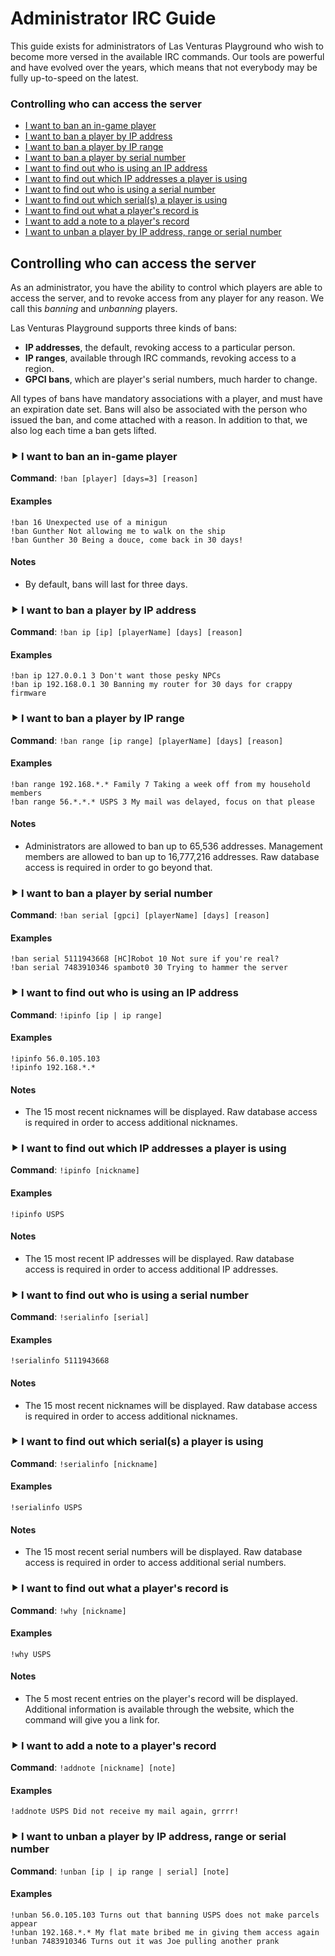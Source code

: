 # Administrator IRC Guide
This guide exists for administrators of Las Venturas Playground who wish to become more versed in
the available IRC commands. Our tools are powerful and have evolved over the years, which means
that not everybody may be fully up-to-speed on the latest.

### Controlling who can access the server
  * [I want to ban an in-game player](#-i-want-to-ban-an-in-game-player)
  * [I want to ban a player by IP address](#-i-want-to-ban-a-player-by-ip-address)
  * [I want to ban a player by IP range](#-i-want-to-ban-a-player-by-ip-range)
  * [I want to ban a player by serial number](#-i-want-to-ban-a-player-by-serial-number)
  * [I want to find out who is using an IP address](#-i-want-to-find-out-who-is-using-an-ip-address)
  * [I want to find out which IP addresses a player is using](#-i-want-to-find-out-which-ip-addresses-a-player-is-using)
  * [I want to find out who is using a serial number](#-i-want-to-find-out-who-is-using-a-serial-number)
  * [I want to find out which serial(s) a player is using](#-i-want-to-find-out-which-serials-a-player-is-using)
  * [I want to find out what a player's record is](#-i-want-to-find-out-what-a-players-record-is)
  * [I want to add a note to a player's record](#-i-want-to-add-a-note-to-a-players-record)
  * [I want to unban a player by IP address, range or serial number](#-i-want-to-unban-a-player-by-ip-address-range-or-serial-number)

## Controlling who can access the server
As an administrator, you have the ability to control which players are able to access the server,
and to revoke access from any player for any reason. We call this _banning_ and _unbanning_ players.

Las Venturas Playground supports three kinds of bans:

  * **IP addresses**, the default, revoking access to a particular person.
  * **IP ranges**, available through IRC commands, revoking access to a region.
  * **GPCI bans**, which are player's serial numbers, much harder to change.

All types of bans have mandatory associations with a player, and must have an expiration date set.
Bans will also be associated with the person who issued the ban, and come attached with a reason. In
addition to that, we also log each time a ban gets lifted.

### ⯈ I want to ban an in-game player
**Command**: `!ban [player] [days=3] [reason]`

#### Examples
```
!ban 16 Unexpected use of a minigun
!ban Gunther Not allowing me to walk on the ship
!ban Gunther 30 Being a douce, come back in 30 days!
```

#### Notes
  * By default, bans will last for three days.

### ⯈ I want to ban a player by IP address
**Command**: `!ban ip [ip] [playerName] [days] [reason]`

#### Examples
```
!ban ip 127.0.0.1 3 Don't want those pesky NPCs
!ban ip 192.168.0.1 30 Banning my router for 30 days for crappy firmware
```

### ⯈ I want to ban a player by IP range
**Command**: `!ban range [ip range] [playerName] [days] [reason]`

#### Examples
```
!ban range 192.168.*.* Family 7 Taking a week off from my household members
!ban range 56.*.*.* USPS 3 My mail was delayed, focus on that please
```

#### Notes
  * Administrators are allowed to ban up to 65,536 addresses. Management members are allowed to
    ban up to 16,777,216 addresses. Raw database access is required in order to go beyond that.

### ⯈ I want to ban a player by serial number
**Command**: `!ban serial [gpci] [playerName] [days] [reason]`

#### Examples
```
!ban serial 5111943668 [HC]Robot 10 Not sure if you're real?
!ban serial 7483910346 spambot0 30 Trying to hammer the server
```

### ⯈ I want to find out who is using an IP address
**Command**: `!ipinfo [ip | ip range]`

#### Examples
```
!ipinfo 56.0.105.103
!ipinfo 192.168.*.*
```

#### Notes
  * The 15 most recent nicknames will be displayed. Raw database access is required in order to
    access additional nicknames.

### ⯈ I want to find out which IP addresses a player is using
**Command**: `!ipinfo [nickname]`

#### Examples
```
!ipinfo USPS
```

#### Notes
  * The 15 most recent IP addresses will be displayed. Raw database access is required in order to
    access additional IP addresses.

### ⯈ I want to find out who is using a serial number
**Command**: `!serialinfo [serial]`

#### Examples
```
!serialinfo 5111943668
```

#### Notes
  * The 15 most recent nicknames will be displayed. Raw database access is required in order to
    access additional nicknames.

### ⯈ I want to find out which serial(s) a player is using
**Command**: `!serialinfo [nickname]`

#### Examples
```
!serialinfo USPS
```

#### Notes
  * The 15 most recent serial numbers will be displayed. Raw database access is required in order to
    access additional serial numbers.

### ⯈ I want to find out what a player's record is
**Command**: `!why [nickname]`

#### Examples
```
!why USPS
```

#### Notes
  * The 5 most recent entries on the player's record will be displayed. Additional information is
    available through the website, which the command will give you a link for.

### ⯈ I want to add a note to a player's record
**Command**: `!addnote [nickname] [note]`

#### Examples
```
!addnote USPS Did not receive my mail again, grrrr!
```

### ⯈ I want to unban a player by IP address, range or serial number
**Command**: `!unban [ip | ip range | serial] [note]`

#### Examples
```
!unban 56.0.105.103 Turns out that banning USPS does not make parcels appear
!unban 192.168.*.* My flat mate bribed me in giving them access again
!unban 7483910346 Turns out it was Joe pulling another prank
```
